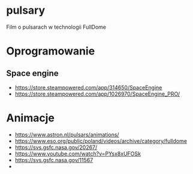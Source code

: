 # pulsary
Film o pulsarach w technologii FullDome

# Oprogramowanie

## Space engine

- https://store.steampowered.com/app/314650/SpaceEngine
- https://store.steampowered.com/app/1026970/SpaceEngine_PRO/

# Animacje
- https://www.astron.nl/pulsars/animations/
- https://www.eso.org/public/poland/videos/archive/category/fulldome
- https://svs.gsfc.nasa.gov/20267/
- https://www.youtube.com/watch?v=PYsx8xUFOSk
- https://svs.gsfc.nasa.gov/11567
- 
